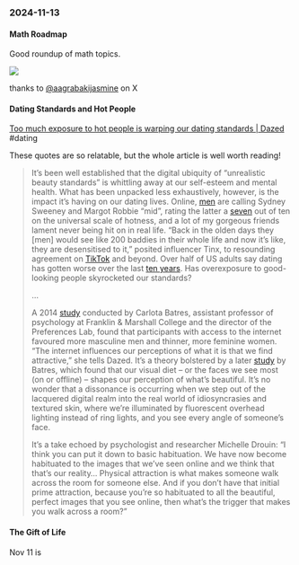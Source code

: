 ### 2024-11-13
#### Math Roadmap

Good roundup of math topics.

![](https://x.com/hamptonism/status/1844439915863605700)

thanks to [@aagrabakijasmine](https://x.com/aagrabakijasmin) on X

#### Dating Standards and Hot People

[Too much exposure to hot people is warping our dating standards | Dazed](https://www.dazeddigital.com/beauty/article/65066/1/too-much-exposure-to-hot-people-is-warping-our-dating-standards) #dating 

These quotes are so relatable, but the whole article is well worth reading!

> It’s been well established that the digital ubiquity of “unrealistic beauty standards” is whittling away at our self-esteem and mental health. What has been unpacked less exhaustively, however, is the impact it’s having on our dating lives. Online, [men](https://vm.tiktok.com/ZGdRhNEyo/) are calling Sydney Sweeney and Margot Robbie “mid”, rating the latter a [seven](https://x.com/bizlet7/status/1678930051960635394?lang=en) out of ten on the universal scale of hotness, and a lot of my gorgeous friends lament never being hit on in real life. “Back in the olden days they [men] would see like 200 baddies in their whole life and now it’s like, they are desensitised to it,” posited influencer Tinx, to resounding agreement on [TikTok](https://www.tiktok.com/@itsmetinxpodcast/video/7427904253299019050) and beyond. Over half of US adults say dating has gotten worse over the last [ten years](https://www.pewresearch.org/social-trends/2020/08/20/nearly-half-of-u-s-adults-say-dating-has-gotten-harder-for-most-people-in-the-last-10-years/). Has overexposure to good-looking people skyrocketed our standards?
> 
> …
> 
> A 2014 [study](https://news.st-andrews.ac.uk/archive/casting-the-net/) conducted by Carlota Batres, assistant professor of psychology at Franklin & Marshall College and the director of the Preferences Lab, found that participants with access to the internet favoured more masculine men and thinner, more feminine women. “The internet influences our perceptions of what it is that we find attractive,” she tells Dazed. It’s a theory bolstered by a later [study](https://link.springer.com/article/10.1007/s12110-017-9289-8#:~:text=Such%20distinctions%20would%20help%20us,in%20facial%20preferences%20across%20populations.) by Batres, which found that our visual diet – or the faces we see most (on or offline) – shapes our perception of what’s beautiful. It’s no wonder that a dissonance is occurring when we step out of the lacquered digital realm into the real world of idiosyncrasies and textured skin, where we’re illuminated by fluorescent overhead lighting instead of ring lights, and you see every angle of someone’s face.
>
> It’s a take echoed by psychologist and researcher Michelle Drouin: “I think you can put it down to basic habituation. We have now become habituated to the images that we’ve seen online and we think that that’s our reality… Physical attraction is what makes someone walk across the room for someone else. And if you don’t have that initial prime attraction, because you’re so habituated to all the beautiful, perfect images that you see online, then what’s the trigger that makes you walk across a room?”

#### The Gift of Life
Nov 11 is
